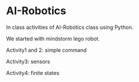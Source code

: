 # AI-Robotics
In class activities of AI-Robotics class using Python.

We started with mindstorm lego robot.

Activity1 and 2: simple command

Activity3: sensors

Activity4: finite states
